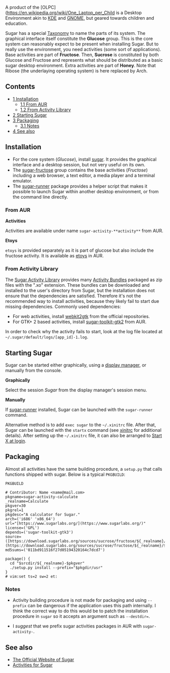 A product of the [OLPC](https://en.wikipedia.org/wiki/One_Laptop_per_Child is a Desktop Environment akin to [KDE](/index.php/KDE "KDE") and [GNOME](/index.php/GNOME "GNOME"), but geared towards children and education.

Sugar has a special [Taxonomy](http://wiki.sugarlabs.org/go/Taxonomy) to name the parts of its system. The graphical interface itself constitute the **Glucose** group. This is the core system can reasonably expect to be present when installing Sugar. But to really use the environment, you need activities (some sort of applications). Base activities are part of **Fructose**. Then, **Sucrose** is constituted by both Glucose and Fructose and represents what should be distributed as a basic sugar desktop environment. Extra activities are part of **Honey**. Note that Ribose (the underlaying operating system) is here replaced by Arch.

## Contents

*   [1 Installation](#Installation)
    *   [1.1 From AUR](#From_AUR)
    *   [1.2 From Activity Library](#From_Activity_Library)
*   [2 Starting Sugar](#Starting_Sugar)
*   [3 Packaging](#Packaging)
    *   [3.1 Notes](#Notes)
*   [4 See also](#See_also)

## Installation

*   For the core system (*Glucose*), install [sugar](https://www.archlinux.org/packages/?name=sugar). It provides the graphical interface and a desktop session, but not very useful on its own.
*   The [sugar-fructose](https://www.archlinux.org/groups/x86_64/sugar-fructose/) group contains the base activities (*Fructose*) including a web browser, a text editor, a media player and a terminal emulator.
*   The [sugar-runner](https://www.archlinux.org/packages/?name=sugar-runner) package provides a helper script that makes it possible to launch Sugar within another desktop environment, or from the command line directly.

### From AUR

**Activities**

Activities are available under name `sugar-activity-**activity**` from AUR.

**Etoys**

`etoys` is provided separately as it is part of glucose but also include the fructose activity. It is available as [etoys](https://aur.archlinux.org/packages/etoys/) in AUR.

### From Activity Library

The [Sugar Activity Library](http://wiki.sugarlabs.org/go/Activity_Library) provides many [Activity Bundles](http://wiki.sugarlabs.org/go/Development_Team/Almanac/Activity_Bundles) packaged as zip files with the ".xo" extension. These bundles can be downloaded and installed to the user's directory from Sugar, but the installation does not ensure that the dependencies are satisfied. Therefore it's not the recommended way to install activities, because they likely fail to start due missing dependencies. Commonly used dependencies:

*   For web activities, install [webkit2gtk](https://www.archlinux.org/packages/?name=webkit2gtk) from the official repositories.
*   For GTK+ 2 based activities, install [sugar-toolkit-gtk2](https://aur.archlinux.org/packages/sugar-toolkit-gtk2/) from AUR.

In order to check why the activity fails to start, look at the log file located at `~/.sugar/default/logs/[app_id]-1.log`.

## Starting Sugar

Sugar can be started either graphically, using a [display manager](/index.php/Display_manager "Display manager"), or manually from the console.

**Graphically**

Select the session *Sugar* from the display manager's session menu.

**Manually**

If [sugar-runner](https://www.archlinux.org/packages/?name=sugar-runner) installed, Sugar can be launched with the `sugar-runner` command.

Alternative method is to add `exec sugar` to the `~/.xinitrc` file. After that, Sugar can be launched with the `startx` command (see [xinitrc](/index.php/Xinitrc "Xinitrc") for additional details). After setting up the `~/.xinitrc` file, it can also be arranged to [Start X at login](/index.php/Start_X_at_login "Start X at login").

## Packaging

Almost all activities have the same building procedure, a `setup.py` that calls functions shipped with sugar. Below is a typical `PKGBUILD`:

 `PKGBUILD` 
```
# Contributor: Name <name@mail.com>
pkgname=sugar-activity-calculate
_realname=Calculate
pkgver=30
pkgrel=1
pkgdesc="A calculator for Sugar."
arch=('i686' 'x86_64')
url="[https://www.sugarlabs.org/](https://www.sugarlabs.org/)"
license=('GPL')
depends=('sugar-toolkit-gtk3')
source=([https://download.sugarlabs.org/sources/sucrose/fructose/${_realname}/${_realname}-$pkgver.tar.bz2](https://download.sugarlabs.org/sources/sucrose/fructose/${_realname}/${_realname}-$pkgver.tar.bz2))
md5sums=('011bd911516f27d05194320164c7dcd7')

package() {
  cd "$srcdir/${_realname}-$pkgver"
  ./setup.py install --prefix="$pkgdir/usr"
}
# vim:set ts=2 sw=2 et:
```

### Notes

*   Activity building procedure is not made for packaging and using `--prefix` can be dangerous if the application uses this path internally. I think the correct way to do this would be to patch the installation procedure in `sugar` so it accepts an argument such as `--destdir=`.

*   I *suggest* that we prefix sugar activities packages in AUR with `sugar-activity-`.

## See also

*   [The Official Website of Sugar](http://sugarlabs.org/)
*   [Activities for Sugar](http://activities.sugarlabs.org/)